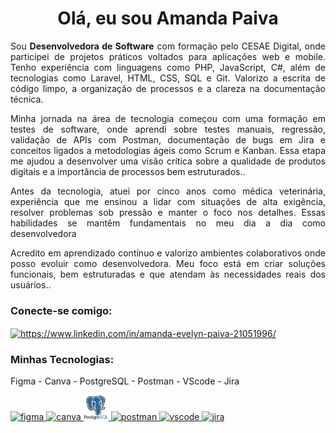 <h1 align="center">Olá, eu sou Amanda Paiva</h1>
<p align="justify">Sou <b>Desenvolvedora de Software</b> com formação pelo CESAE Digital, onde participei de projetos práticos voltados para aplicações web e mobile. Tenho experiência com linguagens como PHP, JavaScript, C#, além de tecnologias como Laravel, HTML, CSS, SQL e Git. Valorizo a escrita de código limpo, a organização de processos e a clareza na documentação técnica. 

<p align="justify">Minha jornada na área de tecnologia começou com uma formação em testes de software, onde aprendi sobre testes manuais, regressão, validação de APIs com Postman, documentação de bugs em Jira e conceitos ligados a metodologias ágeis como Scrum e Kanban. Essa etapa me ajudou a desenvolver uma visão crítica sobre a qualidade de produtos digitais e a importância de processos bem estruturados.. 

<p align="justify">Antes da tecnologia, atuei por cinco anos como médica veterinária, experiência que me ensinou a lidar com situações de alta exigência, resolver problemas sob pressão e manter o foco nos detalhes. Essas habilidades se mantêm fundamentais no meu dia a dia como desenvolvedora 

<p align="justify">Acredito em aprendizado contínuo e valorizo ambientes colaborativos onde posso evoluir como desenvolvedora. Meu foco está em criar soluções funcionais, bem estruturadas e que atendam às necessidades reais dos usuários..</h3>

<h3 align="left">Conecte-se comigo:</h3>
<p align="left">
<a href="https://linkedin.com/in/https://www.linkedin.com/in/amanda-evelyn-paiva-21051996/" target="blank"><img align="center" src="https://raw.githubusercontent.com/rahuldkjain/github-profile-readme-generator/master/src/images/icons/Social/linked-in-alt.svg" alt="https://www.linkedin.com/in/amanda-evelyn-paiva-21051996/" height="30" width="40" /></a>
</p>

<h3 align="left">Minhas Tecnologias:</h3>
<p align="justify">Figma - Canva - PostgreSQL - Postman - VScode - Jira
<p align="left"> <a href="https://www.figma.com/" target="_blank" rel="noreferrer"> <img src="https://www.vectorlogo.zone/logos/figma/figma-icon.svg" alt="figma" width="40" height="40"/> </a> <a href="https://www.canva.com/" target="_blank" rel="noreferrer">
    <img src="https://www.vectorlogo.zone/logos/canva/canva-icon.svg" alt="canva" width="40" height="40"/>
  </a> <a href="https://www.postgresql.org" target="_blank" rel="noreferrer"> <img src="https://raw.githubusercontent.com/devicons/devicon/master/icons/postgresql/postgresql-original-wordmark.svg" alt="postgresql" width="40" height="40"/> </a> <a href="https://postman.com" target="_blank" rel="noreferrer"> <img src="https://www.vectorlogo.zone/logos/getpostman/getpostman-icon.svg" alt="postman" width="40" height="40"/> </a> <a href="https://code.visualstudio.com/" target="_blank" rel="noreferrer">
    <img src="https://www.vectorlogo.zone/logos/visualstudio_code/visualstudio_code-icon.svg" alt="vscode" width="40" height="40"/>
  </a> <a href="https://www.atlassian.com/software/jira" target="_blank" rel="noreferrer">
    <img src="https://cdn.worldvectorlogo.com/logos/jira-1.svg" alt="jira" width="40" height="40"/>
  </a> </p>
